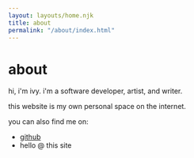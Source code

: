 ```yaml
---
layout: layouts/home.njk
title: about
permalink: "/about/index.html"
---
```

# about

hi, i'm ivy. i'm a software developer, artist, and writer.

this website is my own personal space on the internet.

you can also find me on:

- [github](https://github.com/ivywong/)
- hello @ this site
